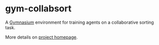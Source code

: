 # gym-collabsort

A [Gymnasium](https://gymnasium.farama.org/) environment for training agents on a collaborative sorting task.

More details on [project homepage](https://github.com/bpesquet/gym-collabsort).
